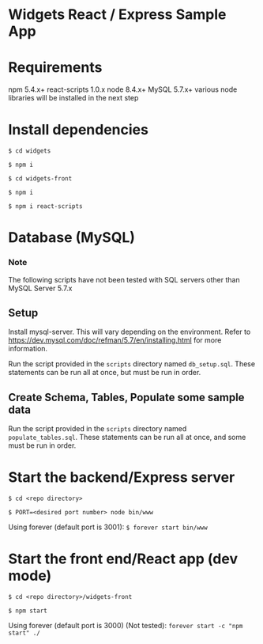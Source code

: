 # Widgets React / Express Sample App

# Requirements
npm 5.4.x+
react-scripts 1.0.x
node 8.4.x+
MySQL 5.7.x+
various node libraries will be installed in the next step

# Install dependencies
`$ cd widgets`

`$ npm i`

`$ cd widgets-front`

`$ npm i`

`$ npm i react-scripts`

# Database (MySQL)

### Note
The following scripts have not been tested with SQL servers other than MySQL Server 5.7.x

## Setup
Install mysql-server. This will vary depending on the environment. Refer to https://dev.mysql.com/doc/refman/5.7/en/installing.html for more information.

Run the script provided in the `scripts` directory named `db_setup.sql`. These statements can be run all at once, but must be run in order.

## Create Schema, Tables, Populate some sample data
Run the script provided in the `scripts` directory named `populate_tables.sql`. These statements can be run all at once, and some must be run in order.

# Start the backend/Express server
`$ cd <repo directory>`

`$ PORT=<desired port number> node bin/www`

Using forever (default port is 3001):
`$ forever start bin/www`

# Start the front end/React app (dev mode)
`$ cd <repo directory>/widgets-front`

`$ npm start`

Using forever (default port is 3000) (Not tested):
`forever start -c "npm start" ./`
